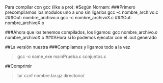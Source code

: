 Para compilar con gcc (like a pro):
#Según Nornam:
###Primero precompilamos los modulos uno a uno sin ligarlos
gcc -c nombre_archivo.c
###Out: nombre_archivo.o
gcc -c nombre_archivoX.c
###Out: nombre_archivoX.o

###Ahora que los tenemos compilados, los ligamos:
gcc nombre_archivo.o nombre_archivoX.o
###AHora si lo podemos ejecutar con el .out generado

##La versión nuestra
###Compilamos y ligamos todo a la vez
>gcc -o name_exe mainPrueba.c conjuntos.c

##Comprimir
>tar czvf nombre.tar.gz directorio/
